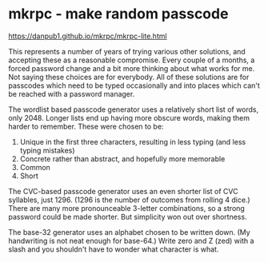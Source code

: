 # mkrpc - make random passcode
https://danpub1.github.io/mkrpc/mkrpc-lite.html

This represents a number of years of trying various other solutions, and accepting these as a reasonable compromise.
Every couple of a months, a forced password change and a bit more thinking about what works for me.
Not saying these choices are for everybody.
All of these solutions are for passcodes which need to be typed occasionally and into places which can't be reached with a password manager.

The wordlist based passcode generator uses a relatively short list of words, only 2048.
Longer lists end up having more obscure words, making them harder to remember.
These were chosen to be:
1. Unique in the first three characters, resulting in less typing (and less typing mistakes)
1. Concrete rather than abstract, and hopefully more memorable
2. Common
3. Short

The CVC-based passcode generator uses an even shorter list of CVC syllables, just 1296.
(1296 is the number of outcomes from rolling 4 dice.)
There are many more pronounceable 3-letter combinations, so a strong password could be made shorter.
But simplicity won out over shortness.

The base-32 generator uses an alphabet chosen to be written down.
(My handwriting is not neat enough for base-64.)
Write zero and Z (zed) with a slash and you shouldn't have to wonder what character is what.

